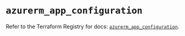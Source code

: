 # `azurerm_app_configuration`

Refer to the Terraform Registry for docs: [`azurerm_app_configuration`](https://registry.terraform.io/providers/hashicorp/azurerm/3.108.0/docs/resources/app_configuration).
